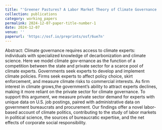 ```yaml
---
title: "'Greener Pastures? A Labor Market Theory of Climate Governance' with Calvin Thrall and Noah Zucker"
collection: publications
category: working_papers
permalink: 2024-12-07-paper-title-number-1
date: 2024-12-07
venue: ''
paperurl: 'https://osf.io/preprints/osf/6ue7n'
---
```


Abstract: Climate governance requires access to climate experts: individuals with specialized knowledge of decarbonization and climate science.  Here we model climate gov-ernance as the function of a competition between the state and private sector for a scarce pool of climate experts. Governments seek experts to develop and implement climate policies. Firms seek experts to affect policy choice, skirt enforcement, and measure climate risks to commercial interests.  As firm interest in climate grows,the government’s ability to attract experts declines, making it more reliant on the private sector for climate governance.  To support this argument, we measure private sector demand for experts with unique data on U.S. job postings, paired with administrative data on government bureaucrats and procurement. Our findings offer a novel labor-based account of climate politics, contributing to the study of labor markets in political science, the sources of bureaucratic expertise, and the net effects of corporate social responsibility.
